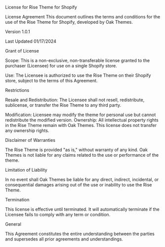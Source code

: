 License for Rise Theme for Shopify

License Agreement
This document outlines the terms and conditions for the use of the Rise Theme for Shopify, developed by Oak Themes.

Version
1.0.1

Last Updated
01/17/2024

Grant of License

Scope: This is a non-exclusive, non-transferable license granted to the purchaser (Licensee) for use on a single Shopify store.

Use: The Licensee is authorized to use the Rise Theme on their Shopify store, subject to the terms of this Agreement.

Restrictions

Resale and Redistribution: The Licensee shall not resell, redistribute, sublicense, or transfer the Rise Theme to any third party.

Modification: Licensee may modify the theme for personal use but cannot redistribute the modified version.
Ownership: All intellectual property rights in the Rise Theme remain with Oak Themes. This license does not transfer any ownership rights.

Disclaimer of Warranties

The Rise Theme is provided "as is," without warranty of any kind. Oak Themes is not liable for any claims related to the use or performance of the theme.

Limitation of Liability

In no event shall Oak Themes be liable for any direct, indirect, incidental, or consequential damages arising out of the use or inability to use the Rise Theme.

Termination

This license is effective until terminated. It will automatically terminate if the Licensee fails to comply with any term or condition.

General

This Agreement constitutes the entire understanding between the parties and supersedes all prior agreements and understandings.
